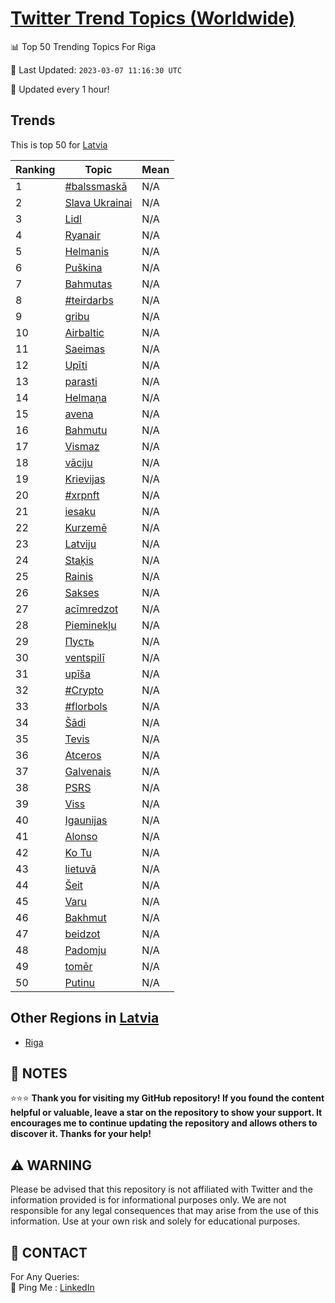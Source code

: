 [Twitter Trend Topics (Worldwide)](https://github.com/ErcinDedeoglu/Twitter-Trend-Topics)
==========


📊 Top 50 Trending Topics For Riga

📆 Last Updated: `2023-03-07 11:16:30 UTC`

🔧 Updated every 1 hour!


## Trends

This is top 50 for [Latvia](</Latvia>)

| Ranking | Topic | Mean |
| ------- | ------------ | ------------ |
| 1 | [#balssmaskā](http://twitter.com/search?q=%23balssmask%c4%81) | N/A |
| 2 | [Slava Ukrainai](http://twitter.com/search?q=Slava+Ukrainai) | N/A |
| 3 | [Lidl](http://twitter.com/search?q=Lidl) | N/A |
| 4 | [Ryanair](http://twitter.com/search?q=Ryanair) | N/A |
| 5 | [Helmanis](http://twitter.com/search?q=Helmanis) | N/A |
| 6 | [Puškina](http://twitter.com/search?q=Pu%c5%a1kina) | N/A |
| 7 | [Bahmutas](http://twitter.com/search?q=Bahmutas) | N/A |
| 8 | [#teirdarbs](http://twitter.com/search?q=%23teirdarbs) | N/A |
| 9 | [gribu](http://twitter.com/search?q=gribu) | N/A |
| 10 | [Airbaltic](http://twitter.com/search?q=Airbaltic) | N/A |
| 11 | [Saeimas](http://twitter.com/search?q=Saeimas) | N/A |
| 12 | [Upīti](http://twitter.com/search?q=Up%c4%abti) | N/A |
| 13 | [parasti](http://twitter.com/search?q=parasti) | N/A |
| 14 | [Helmaņa](http://twitter.com/search?q=Helma%c5%86a) | N/A |
| 15 | [avena](http://twitter.com/search?q=avena) | N/A |
| 16 | [Bahmutu](http://twitter.com/search?q=Bahmutu) | N/A |
| 17 | [Vismaz](http://twitter.com/search?q=Vismaz) | N/A |
| 18 | [vāciju](http://twitter.com/search?q=v%c4%81ciju) | N/A |
| 19 | [Krievijas](http://twitter.com/search?q=Krievijas) | N/A |
| 20 | [#xrpnft](http://twitter.com/search?q=%23xrpnft) | N/A |
| 21 | [iesaku](http://twitter.com/search?q=iesaku) | N/A |
| 22 | [Kurzemē](http://twitter.com/search?q=Kurzem%c4%93) | N/A |
| 23 | [Latviju](http://twitter.com/search?q=Latviju) | N/A |
| 24 | [Staķis](http://twitter.com/search?q=Sta%c4%b7is) | N/A |
| 25 | [Rainis](http://twitter.com/search?q=Rainis) | N/A |
| 26 | [Sakses](http://twitter.com/search?q=Sakses) | N/A |
| 27 | [acīmredzot](http://twitter.com/search?q=ac%c4%abmredzot) | N/A |
| 28 | [Pieminekļu](http://twitter.com/search?q=Pieminek%c4%bcu) | N/A |
| 29 | [Пусть](http://twitter.com/search?q=%d0%9f%d1%83%d1%81%d1%82%d1%8c) | N/A |
| 30 | [ventspilī](http://twitter.com/search?q=ventspil%c4%ab) | N/A |
| 31 | [upīša](http://twitter.com/search?q=up%c4%ab%c5%a1a) | N/A |
| 32 | [#Crypto](http://twitter.com/search?q=%23Crypto) | N/A |
| 33 | [#florbols](http://twitter.com/search?q=%23florbols) | N/A |
| 34 | [Šādi](http://twitter.com/search?q=%c5%a0%c4%81di) | N/A |
| 35 | [Tevis](http://twitter.com/search?q=Tevis) | N/A |
| 36 | [Atceros](http://twitter.com/search?q=Atceros) | N/A |
| 37 | [Galvenais](http://twitter.com/search?q=Galvenais) | N/A |
| 38 | [PSRS](http://twitter.com/search?q=PSRS) | N/A |
| 39 | [Viss](http://twitter.com/search?q=Viss) | N/A |
| 40 | [Igaunijas](http://twitter.com/search?q=Igaunijas) | N/A |
| 41 | [Alonso](http://twitter.com/search?q=Alonso) | N/A |
| 42 | [Ko Tu](http://twitter.com/search?q=Ko+Tu) | N/A |
| 43 | [lietuvā](http://twitter.com/search?q=lietuv%c4%81) | N/A |
| 44 | [Šeit](http://twitter.com/search?q=%c5%a0eit) | N/A |
| 45 | [Varu](http://twitter.com/search?q=Varu) | N/A |
| 46 | [Bakhmut](http://twitter.com/search?q=Bakhmut) | N/A |
| 47 | [beidzot](http://twitter.com/search?q=beidzot) | N/A |
| 48 | [Padomju](http://twitter.com/search?q=Padomju) | N/A |
| 49 | [tomēr](http://twitter.com/search?q=tom%c4%93r) | N/A |
| 50 | [Putinu](http://twitter.com/search?q=Putinu) | N/A |



## Other Regions in [Latvia](</Latvia>)

* [Riga](</Latvia/Riga.md>)



## 📝 NOTES

⭐⭐⭐ **Thank you for visiting my GitHub repository! If you found the content helpful or valuable, leave a star on the repository to show your support. It encourages me to continue updating the repository and allows others to discover it. Thanks for your help!**


## ⚠️ WARNING

Please be advised that this repository is not affiliated with Twitter and the information provided is for informational purposes only. We are not responsible for any legal consequences that may arise from the use of this information. Use at your own risk and solely for educational purposes.


## 📨 CONTACT

 For Any Queries:  
            🏓 Ping Me : [LinkedIn](https://www.linkedin.com/in/ercindedeoglu/)
